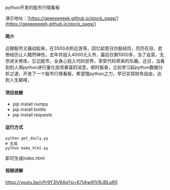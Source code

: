 
python开发的股市行情看板

演示地址：[https://geeeeeeeek.github.io/stock_page/](https://geeeeeeeek.github.io/stock_page/)

#### 简介
近期股市又骚动起来，在3500点附近游荡，回忆起昔日炒股经历，历历在目，悲惨经历让人黯然神伤，去年共投入4000元入市，最后仅剩1000多，当了韭菜，无奈闭关修炼，忘记股市，全身心投入代码世界，享受代码带来的乐趣。近日，当看到别人用python进行量化投资暴富的消息，顿时振奋，立刻学习起python数据分析之道，开发了一个股市行情看板，希望借python之力，早日实现财务自由，达到人生巅峰，

#### 项目依赖

- pip install numpy
- pip install bottle
- pip install requests 

#### 运行方式

```
python get_daily.py
# 生成
python make_html.py
```

即可生成index.html


#### 视频讲解

https://youtu.be/cPr9Y3lV6Ag?si=67t4iw91VRJBLpR5



